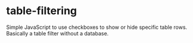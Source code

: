 # table-filtering
Simple JavaScript to use checkboxes to show or hide specific table rows.  Basically a table filter without a database.
